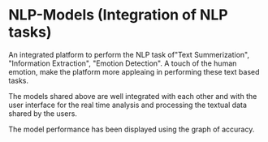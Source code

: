 # NLP-Models (Integration of NLP tasks)

An integrated platform to perform the NLP task of"Text Summerization", "Information Extraction", "Emotion Detection". 
A touch of the human emotion, make the platform more appleaing in performing these text based tasks. 

The models shared above are well integrated with each other and with the user interface for the real time analysis 
and processing the textual data shared by the users. 

The model performance has been displayed using the graph of accuracy. 
